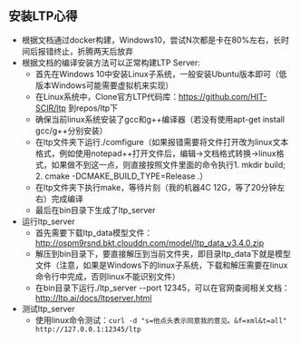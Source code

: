 ## 安装LTP心得
- 根据文档通过docker构建，Windows10，尝试N次都是卡在80%左右，长时间后报错终止，折腾两天后放弃
- 根据文档的编译安装方法可以正常构建LTP Server:
    - 首先在Windows 10中安装Linux子系统，一般安装Ubuntu版本即可（低版本Windows可能需要虚拟机来实现）
    - 在Linux系统中，Clone官方LTP代码库：https://github.com/HIT-SCIR/ltp 到repos/ltp下
    - 确保当前linux系统安装了gcc和g++编译器（若没有使用apt-get install gcc/g++分别安装）
    - 在ltp文件夹下运行./comfigure（如果报错需要将文件打开改为linux文本格式，例如使用notepad++打开文件后，编辑->文档格式转换->linux格式，如果做不到这一点，则直接按照文件里面的命令执行1. mkdir build; 2. cmake -DCMAKE_BUILD_TYPE=Release .）
    - 在ltp文件夹下执行make，等待片刻（我的机器4C 12G，等了20分钟左右）完成编译
    - 最后在bin目录下生成了ltp_server
- 运行ltp_server
    - 首先需要下载ltp_data模型文件：http://ospm9rsnd.bkt.clouddn.com/model/ltp_data_v3.4.0.zip
    - 解压到bin目录下，要直接解压到当前文件夹，即目录ltp_data下就是模型文件（注意，如果是Windows下的linux子系统，下载和解压需要在linux命令行中完成，否则linux不能识别文件）
    - 在bin目录下运行./ltp_server --port 12345，可以在官网查阅相关文档：http://ltp.ai/docs/ltpserver.html
- 测试ltp_server
    - 使用linux命令测试：`curl -d "s=他点头表示同意我的意见。&f=xml&t=all" http://127.0.0.1:12345/ltp`